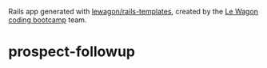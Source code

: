 Rails app generated with [lewagon/rails-templates](https://github.com/lewagon/rails-templates), created by the [Le Wagon coding bootcamp](https://www.lewagon.com) team.
# prospect-followup
